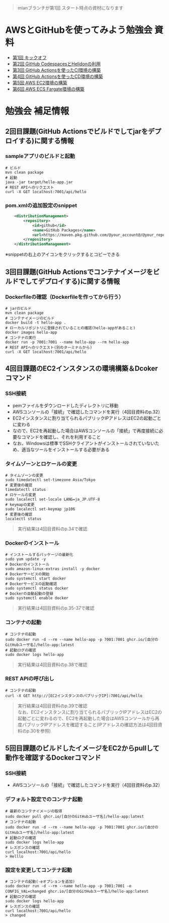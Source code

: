 > mianブランチが第1回 スタート時点の資材になります

# AWSとGitHubを使ってみよう勉強会 資料
- [第1回 キックオフ](docs/AWSとGitHub勉強会_1st_キックオフ.pdf)
- [第2回 GitHub CodespacesとHelidonの利用](docs/AWSとGitHub勉強会_2nd_CodespacesとHelidon.pdf)
- [第3回 GitHub Actionsを使ったCI環境の構築](docs/AWSとGitHub勉強会_3rd_GitHub_CI.pdf)
- [第4回 GitHub Actionsを使ったCD環境の構築](docs/AWSとGitHub勉強会_4th_GitHub_CD.pdf)
- [第5回 AWS EC2環境の構築](docs/AWSとGitHub勉強会_5th_EC2.pdf)
- [第6回 AWS ECS Fargate環境の構築](docs/AWSとGitHub勉強会_6th_Fargate.pdf)


# 勉強会 補足情報
## 2回目課題(GitHub Actionsでビルドでしてjarをデプロイする)に関する情報
### sampleアプリのビルドと起動
```shell
# ビルド
mvn clean package
# 起動
java -jar target/hello-app.jar
# REST APIへのリクエスト
curl -X GET localhost:7001/api/hello
```
### pom.xmlの追加設定のsnippet
```xml
	<distributionManagement>
		<repository>
			<id>github</id>
			<name>GitHub Packages</name>
			<url>https://maven.pkg.github.com/@your_account@/@your_repository@</url>
		</repository>
	</distributionManagement>
```
※snippetの右上のアイコンをクリックするとコピーできる


## 3回目課題(GitHub Actionsでコンテナイメージをビルドでしてデプロイする)に関する情報
### Dockerfileの確認（Dockerfileを作ってから行う）
```shell
# jarのビルド
mvn clean package
# コンテナイメージのビルド
docker build -t hello-app .
# ローカルリポジトリに登録されていることの確認(hello-appがあること)
docker images hello-app
# コンテナの実行
docker run -p 7001:7001 --name hello-app --rm hello-app
# REST APIへのリクエスト(別のターミナルから)
curl -X GET localhost:7001/api/hello
```

## 4回目課題のEC2インスタンスの環境構築＆Dcokerコマンド
### SSH接続
- pemファイルをダウンロードしたディレクトリに移動
- AWSコンソールの「接続」で確認したコマンドを実行（4回目資料のp.32）
- EC2インスタンスに割り当てられるパブリックIPアドレスはEC2の起動ごとに変わる
- なので、EC2を再起動した場合はAWSコンソールの「接続」で再度接続に必要なコマンドを確認し、それを利用すること
- なお、Windowsは標準でSSHクライアントがインストールされていないため、適当なツールをインストールする必要がある

### タイムゾーンとロケールの変更
```shell
# タイムゾーンの変更
sudo timedatectl set-timezone Asia/Tokyo
# 変更後の確認
timedatectl status
# ロケールの変更
sudo localectl set-locale LANG=ja_JP.UTF-8
# keymapの変更
sudo localectl set-keymap jp106
# 変更後の確認
localectl status
```
> 実行結果は4回目資料のp.34で確認

### Dockerのインストール
```shell
# インストールするパッケージの最新化
sudo yum update -y
# Dockerのインストール
sudo amazon-linux-extras install -y docker
# Dockerサービスの開始
sudo systemctl start docker
# Dockerサービスの起動確認
sudo systemctl status docker
# Dockerの自動起動の登録
sudo systemctl enable docker
```
> 実行結果は4回目資料のp.35-37で確認

### コンテナの起動
```shell
# コンテナの起動
sudo docker run -d --rm --name hello-app -p 7001:7001 ghcr.io/[自分のGitHubユーザ名]/hello-app:latest
# 起動ログの確認
sudo docker logs hello-app
```
> 実行結果は4回目資料のp.38で確認

### REST APIの呼び出し
```shell
# コンテナの起動
curl -X GET http://[EC2インスタンスのパブリックIP]:7001/api/hello
```
> 実行結果は4回目資料のp.39で確認  
> なお、EC2インスタンスに割り当てられるパブリックIPアドレスはEC2の起動ごとに変わるので、EC2を再起動した場合はAWSコンソールから再度パブリックIPアドレスを確認すること(IPアドレスの確認方法は4回目資料のp.30を参照)


## 5回目課題のビルドしたイメージをEC2からpullして動作を確認するDockerコマンド
### SSH接続
- AWSコンソールの「接続」で確認したコマンドを実行（4回目資料のp.32）

### デフォルト設定でのコンテナ起動
```shell
# 最新のコンテナイメージの取得
sudo docker pull ghcr.io/[自分のGitHubユーザ名]/hello-app:latest
# コンテナの起動
sudo docker run -d --rm --name hello-app -p 7001:7001 ghcr.io/[自分のGitHubユーザ名]/hello-app:latest
# 起動ログの確認
sudo docker logs hello-app
# レスポンスの確認
curl localhost:7001/api/hello
> Helllo
```
### 設定を変更してコンテナ起動
```shell
# コンテナの起動(-eオプションを追加)
sudo docker run -d --rm --name hello-app -p 7001:7001 -e CONFIG_VAL=changed ghcr.io/[自分のGitHubユーザ名]/hello-app:latest
# 起動ログの確認
sudo docker logs hello-app
# レスポンスの確認
curl localhost:7001/api/hello
> changed
```

